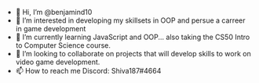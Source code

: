 - 👋 Hi, I’m @benjamind10
- 👀 I’m interested in developing my skillsets in OOP and persue a carreer in game development
- 🌱 I’m currently learning JavaScript and OOP... also taking the CS50 Intro to Computer Science course.
- 💞️ I’m looking to collaborate on projects that will develop skills to work on video game development.
- 📫 How to reach me Discord: Shiva187#4664

<!---
benjamind10/benjamind10 is a ✨ special ✨ repository because its `README.md` (this file) appears on your GitHub profile.
You can click the Preview link to take a look at your changes.
--->
